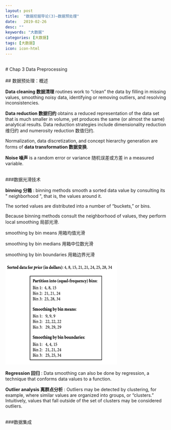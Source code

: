 ```yaml
---
layout: post
title:  "数据挖掘导论(3)—数据预处理"
date:   2019-02-26
desc: ""
keywords: "大数据"
categories: [大数据]
tags: [大数据]
icon: icon-html
---
```



<br />
# Chap 3 Data Preprocessing
<br />

<br />
## 数据预处理：概述

**Data cleaning 数据清理** routines work to “clean” the data by filling in missing values, smoothing noisy data, identifying or removing outliers, and resolving inconsistencies.

**Data reduction 数据归约** obtains a reduced representation of the data set that is much smaller in volume, yet produces the same (or almost the same) analytical results. Data reduction strategies include dimensionality reduction 维归约 and numerosity reduction 数值归约.

Normalization, data discretization, and concept hierarchy generation are forms of **data transformation 数据变换**.

**Noise 噪声** is a random error or variance 随机误差或方差 in a measured variable.

<br />
###数据光滑技术

**binning 分箱** : binning methods smooth a sorted data value by consulting its " neighborhood ", that is, the values around it.

The sorted values are distributed into a number of “buckets,” or bins.

Because binning methods consult the neighborhood of values, they perform local smoothing 局部光滑.

smoothing by bin means 用箱均值光滑

smoothing by bin medians 用箱中位数光滑

smoothing by bin boundaries 用箱边界光滑

<img src="https://raw.githubusercontent.com/Tianye-Zheng/Tianye-Zheng.github.io/master/PostPictures/2019-02-25/5.png" width = "350" height =
"320"/>

**Regression 回归** : Data smoothing can also be done by regression, a technique that conforms data values to a function.

**Outlier analysis 离群点分析** : Outliers may be detected by clustering, for example, where similar values are organized into groups, or “clusters.” Intuitively, values that fall outside of the set of clusters may be considered outliers.

<br />
###数据集成